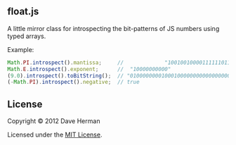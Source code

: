 ## float.js

A little mirror class for introspecting the bit-patterns of JS numbers using typed arrays.

Example:

``` javascript
Math.PI.introspect().mantissa;     //             "1001001000011111101101010100010001000010110100011000"
Math.E.introspect().exponent;      //  "10000000000"
(9.0).introspect().toBitString();  // "0100000000100010000000000000000000000000000000000000000000000000"
(-Math.PI).introspect().negative;  // true
```

## License

Copyright © 2012 Dave Herman

Licensed under the [MIT License](http://mit-license.org).
